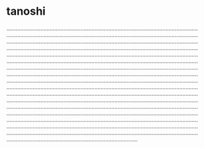 # tanoshi

.................................................................................................................................................................................................................................................................................................................................................................................................................................................................................................................................................................................................................................................................................................................................................................................................................................................................................................................................................................................................................................................................................................................................................................................................................................................................................................................................................................................................................................................................................................................................................................................................................................................................................................................................................................................................................................................................................................................................................................................................................................................................................................................................................................................................................................................................................